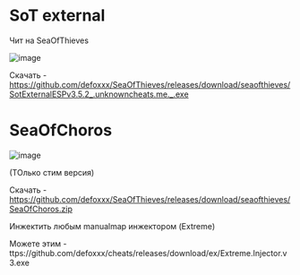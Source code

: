 # SoT external

Чит на SeaOfThieves

![image](https://user-images.githubusercontent.com/53594431/209291123-2137afc2-8f9c-482c-8946-89550c53c1ae.png)





Скачать - https://github.com/defoxxx/SeaOfThieves/releases/download/seaofthieves/SotExternalESPv3.5.2_.unknowncheats.me._.exe

# SeaOfChoros

![image](https://user-images.githubusercontent.com/53594431/219931950-ee479378-bebc-4200-9438-3b2fb1e7b324.png)

(ТОлько стим версия)

Скачать - https://github.com/defoxxx/SeaOfThieves/releases/download/seaofthieves/SeaOfChoros.zip

Инжектить любым manualmap инжектором (Extreme)

Можете этим - ttps://github.com/defoxxx/cheats/releases/download/ex/Extreme.Injector.v3.exe
